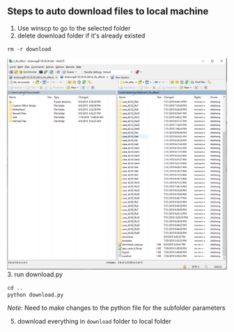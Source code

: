 ## Steps to auto download files to local machine
1. Use winscp to go to the selected folder
2. delete download folder if it's already existed
```
rm -r download
```
![pic1](pic1.png)
3. run download.py
```
cd ..
python download.py
```
*Note*: Need to make changes to the python file for the subfolder parameters

5. download everything in `download` folder to local folder
